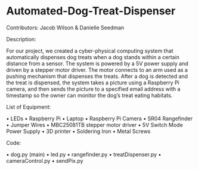 # Automated-Dog-Treat-Dispenser

Contributors: Jacob Wilson & Danielle Seedman

Description:

For our project, we created a cyber-physical computing system that automatically dispenses dog treats when a dog stands within
a certain distance from a sensor. The system is powered by a 5V power supply and driven by a stepper motor driver. The motor 
connects to an arm used as a pushing mechanism that dispenses the treats. After a dog is detected and the treat is dispensed, 
the system takes a picture using a Raspberry Pi camera, and then sends the picture to a specified email address with a 
timestamp so the owner can monitor the dog’s treat eating habitats.

List of Equipment:

•	LEDs
•	Raspberry Pi
•	Laptop 
•	Raspberry Pi Camera 
•	SR04 Rangefinder 
•	Jumper Wires
•	MBC25081TB stepper motor driver
•	5V Switch Mode Power Supply
•	3D printer
•	Soldering Iron
•	Metal Screws

Code:

•	dog.py (main)
•	led.py
•	rangefinder.py
•	treatDispenser.py
•	cameraControl.py
•	sendPix.py
